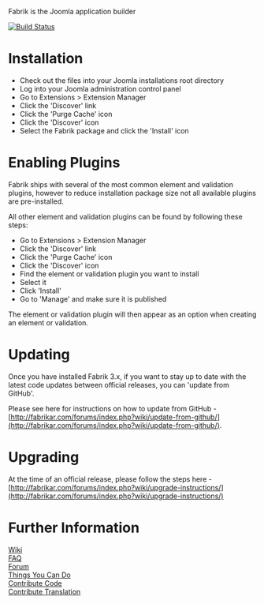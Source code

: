 Fabrik is the Joomla application builder

[![Build Status](https://travis-ci.org/Fabrik/fabrik.png)](https://travis-ci.org/Fabrik/fabrik)

Installation
================

- Check out the files into your Joomla installations root directory
- Log into your Joomla administration control panel
- Go to Extensions > Extension Manager
- Click the 'Discover' link
- Click the 'Purge Cache' icon 
- Click the 'Discover' icon
- Select the Fabrik package and click the 'Install' icon

Enabling Plugins
================

Fabrik ships with several of the most common element and validation plugins, however to reduce installation package size not all available plugins are pre-installed.

All other element and validation plugins can be found by following these steps:

- Go to Extensions > Extension Manager
- Click the 'Discover' link
- Click the 'Purge Cache' icon 
- Click the 'Discover' icon
- Find the element or validation plugin you want to install
- Select it
- Click 'Install'
- Go to 'Manage' and make sure it is published

The element or validation plugin will then appear as an option when creating an element or validation.

Updating
================

Once you have installed Fabrik 3.x, if you want to stay up to date with the latest code updates between official releases, you can 'update from GitHub'.

Please see here for instructions on how to update from GitHub - [http://fabrikar.com/forums/index.php?wiki/update-from-github/](http://fabrikar.com/forums/index.php?wiki/update-from-github/).

Upgrading
================

At the time of an official release, please follow the steps here - [http://fabrikar.com/forums/index.php?wiki/upgrade-instructions/](http://fabrikar.com/forums/index.php?wiki/upgrade-instructions/)

Further Information
================

[Wiki](http://fabrikar.com/forums/index.php?wiki)  
[FAQ](http://fabrikar.com/forums/index.php?wiki/faq/)  
[Forum](http://fabrikar.com/forums/)  
[Things You Can Do](http://fabrikar.com/forums/index.php?wiki/things-you-can-do/)  
[Contribute Code](http://fabrikar.com/forums/index.php?wiki/contribute-code/)  
[Contribute Translation](http://fabrikar.com/forums/index.php?wiki/translations/)  